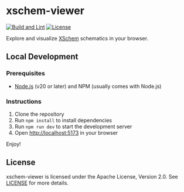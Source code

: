 # xschem-viewer

[![Build and Lint](https://github.com/TinyTapeout/xschem-viewer/actions/workflows/ci.yml/badge.svg)](https://github.com/TinyTapeout/xschem-viewer/actions/workflows/ci.yml)
[![License](https://img.shields.io/badge/License-Apache_2.0-blue.svg)](https://opensource.org/licenses/Apache-2.0)

Explore and visualize [XSchem](https://xschem.sourceforge.io/stefan/index.html) schematics in your browser.

## Local Development

### Prerequisites

- [Node.js](https://nodejs.org/en/) (v20 or later) and NPM (usually comes with Node.js)

### Instructions

1. Clone the repository
2. Run `npm install` to install dependencies
3. Run `npm run dev` to start the development server
4. Open [http://localhost:5173](http://localhost:5173) in your browser

Enjoy!

## License

xschem-viewer is licensed under the Apache License, Version 2.0. See [LICENSE](LICENSE) for more details.
